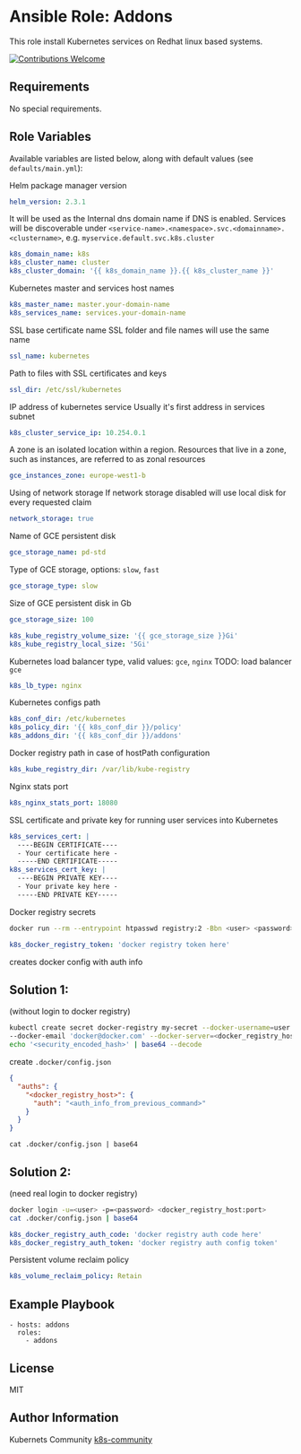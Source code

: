 Ansible Role: Addons
====================

This role install Kubernetes services on Redhat linux based systems.

[![Contributions Welcome](https://img.shields.io/badge/contributions-welcome-brightgreen.svg?style=flat)](https://github.com/k8s-community/cluster-deploy/issues)

Requirements
------------

No special requirements.


Role Variables
--------------

Available variables are listed below, along with default values (see `defaults/main.yml`):

Helm package manager version
```yaml
helm_version: 2.3.1
```

It will be used as the Internal dns domain name if DNS is enabled.
Services will be discoverable under
`<service-name>.<namespace>.svc.<domainname>.<clustername>`, e.g.
`myservice.default.svc.k8s.cluster`
```yaml
k8s_domain_name: k8s
k8s_cluster_name: cluster
k8s_cluster_domain: '{{ k8s_domain_name }}.{{ k8s_cluster_name }}'
```

Kubernetes master and services host names
```yaml
k8s_master_name: master.your-domain-name
k8s_services_name: services.your-domain-name
```

SSL base certificate name
SSL folder and file names will use the same name
```yaml
ssl_name: kubernetes
```

Path to files with SSL certificates and keys
```yaml
ssl_dir: /etc/ssl/kubernetes
```

IP address of kubernetes service
Usually it's first address in services subnet
```yaml
k8s_cluster_service_ip: 10.254.0.1
```

A zone is an isolated location within a region.
Resources that live in a zone, such as instances,
are referred to as zonal resources
```yaml
gce_instances_zone: europe-west1-b
```

Using of network storage
If network storage disabled will use local disk for every requested claim 
```yaml
network_storage: true
```

Name of GCE persistent disk
```yaml
gce_storage_name: pd-std
```

Type of GCE storage, options: `slow`, `fast`
```yaml
gce_storage_type: slow
```

Size of GCE persistent disk in Gb
```yaml
gce_storage_size: 100

k8s_kube_registry_volume_size: '{{ gce_storage_size }}Gi'
k8s_kube_registry_local_size: '5Gi'
```

Kubernetes load balancer type, valid values: `gce`, `nginx`
TODO: load balancer `gce`
```yaml
k8s_lb_type: nginx 
```

Kubernetes configs path
```yaml
k8s_conf_dir: /etc/kubernetes
k8s_policy_dir: '{{ k8s_conf_dir }}/policy'
k8s_addons_dir: '{{ k8s_conf_dir }}/addons'
```

Docker registry path in case of hostPath configuration
```yaml
k8s_kube_registry_dir: /var/lib/kube-registry
```

Nginx stats port
```yaml
k8s_nginx_stats_port: 18080
```

SSL certificate and private key for running user services into Kubernetes
```yaml
k8s_services_cert: |
  ----BEGIN CERTIFICATE----
  - Your certificate here -
  -----END CERTIFICATE-----
k8s_services_cert_key: |
  ----BEGIN PRIVATE KEY----
  - Your private key here -
  -----END PRIVATE KEY-----
```

Docker registry secrets
```sh
docker run --rm --entrypoint htpasswd registry:2 -Bbn <user> <password> | base64
```
```yaml
k8s_docker_registry_token: 'docker registry token here'
```
creates docker config with auth info

Solution 1:
-----------
(without login to docker registry)
```sh
kubectl create secret docker-registry my-secret --docker-username=user --docker-password='password' \
--docker-email 'docker@docker.com' --docker-server=<docker_registry_host> --dry-run -o yaml
echo '<security_encoded_hash>' | base64 --decode
```
create `.docker/config.json`
```json
{
  "auths": {
    "<docker_registry_host>": {
      "auth": "<auth_info_from_previous_command>"
    }
  }
}
```
`cat .docker/config.json | base64`

Solution 2:
-----------
(need real login to docker registry)
```sh
docker login -u=<user> -p=<password> <docker_registry_host:port>
cat .docker/config.json | base64
```
```yaml
k8s_docker_registry_auth_code: 'docker registry auth code here'
k8s_docker_registry_auth_token: 'docker registry auth config token'
```

Persistent volume reclaim policy
```yaml
k8s_volume_reclaim_policy: Retain
```

Example Playbook
----------------

    - hosts: addons
      roles:
        - addons

License
-------

MIT

Author Information
------------------

Kubernets Community [k8s-community](https://github.com/k8s-community)
